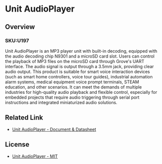 # Unit AudioPlayer

## Overview

### SKU:U197

Unit AudioPlayer is an MP3 player unit with built-in decoding, equipped with the audio decoding chip N9301 and a microSD card slot. Users can control the playback of MP3 files on the microSD card through Grove's UART interface. The audio signal is output through a 3.5mm jack, providing clear audio output. This product is suitable for smart voice interaction devices (such as smart home controllers, voice tour guides), industrial automation alarm systems, medical equipment voice prompt terminals, STEAM education, and other scenarios. It can meet the demands of multiple industries for high-quality audio playback and flexible control, especially for embedded projects that require audio triggering through serial port instructions and integrated miniaturized audio solutions.

## Related Link

- [Unit AudioPlayer - Document & Datasheet](https://docs.m5stack.com/en/unit/Unit_AudioPlayer)

## License

- [Unit AudioPlayer - MIT](LICENSE)
